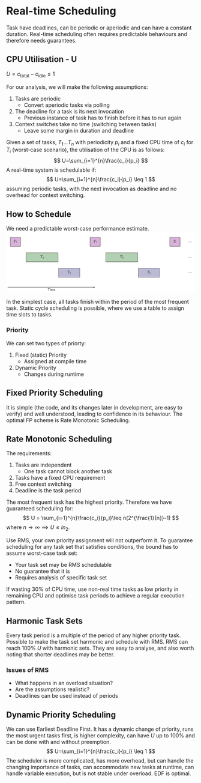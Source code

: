 # Real-time Scheduling

Task have deadlines, can be periodic or aperiodic and can have a constant duration.
Real-time scheduling often requires predictable behaviours and therefore needs guarantees.

## CPU Utilisation - U

$U = c_\text{total} - c_\text{idle} \leq 1$

For our analysis, we will make the following assumptions:

1. Tasks are periodic
   * Convert aperiodic tasks via polling
2. The deadline for a task is its next invocation
   * Previous instance of task has to finish before it has to run again
3. Context switches take no time (switching between tasks)
   * Leave some margin in duration and deadline

Given a set of tasks, $T_1 ... T_n$ with periodicity $p_i$ and a fixed CPU time of $c_i$ for $T_i$ (worst-case scenario), the utilisation of the CPU is as follows:
$$
U=\sum_{i=1}^{n}\frac{c_i}{p_i}
$$
A real-time system is schedulable if:
$$
U=\sum_{i=1}^{n}\frac{c_i}{p_i} \leq 1
$$
assuming periodic tasks, with the next invocation as deadline and no overhead for context switching.

## How to Schedule

We need a predictable worst-case performance estimate.
![](Scheduling1.png)

In the simplest case, all tasks finish within the period of the most frequent task. Static cycle scheduling is possible, where we use a table to assign time slots to tasks.

### Priority

We can set two types of priorty:

1. Fixed (static) Priority
   * Assigned at compile time
2. Dynamic Priority
   * Changes during runtime

## Fixed Priority Scheduling

It is simple (the code, and its changes later in development, are easy to verify) and well understood, leading to confidence in its behaviour. The optimal FP scheme is Rate Monotonic Scheduling.

## Rate Monotonic Scheduling

The requirements:

1. Tasks are independent
   * One task cannot block another task
2. Tasks have a fixed CPU requirement
3. Free context switching
4. Deadline is the task period

The most frequent task has the highest priority. Therefore we have guaranteed scheduling for:
$$
U = \sum_{i=1}^{n}\frac{c_i}{p_i}\leq n(2^{\frac{1}{n}}-1)
$$
where $n \rightarrow \infty \implies U \leq ln_2$.

Use RMS, your own priority assignment will not outperform it. To guarantee scheduling for any task set that satisfies conditions, the bound has to assume worst-case task set:

* Your task set may be RMS schedulable
* No guarantee that it is
* Requires analysis of specific task set

If wasting 30% of CPU time, use non-real time tasks as low priority in remaining CPU and optimise task periods to achieve a regular execution pattern.

## Harmonic Task Sets

Every task period is a multiple of the period of any higher priority task. Possible to make the task set harmonic and schedule with RMS. RMS can reach 100% $U$ with harmonic sets. They are easy to analyse, and also worth noting that shorter deadlines may be better.

### Issues of RMS

* What happens in an overload situation?
* Are the assumptions realistic?
* Deadlines can be used instead of periods

## Dynamic Priority Scheduling

We can use Earliest Deadline First. It has a dynamic change of priority, runs the most urgent tasks first, is higher complexity, can have $U$ up to 100% and can be done with and without preemption.
$$
U=\sum_{i=1}^{n}\frac{c_i}{p_i} \leq 1
$$
The scheduler is more complicated, has more overhead, but can handle the changing importance of tasks, can accommodate new tasks at runtime, can handle variable execution, but is not stable under overload. EDF is optimal.